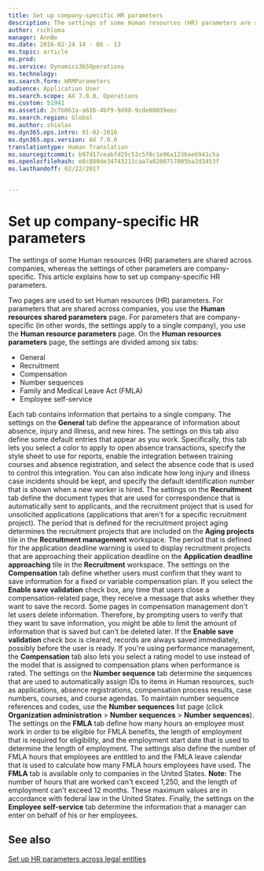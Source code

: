 ```yaml
---
title: Set up company-specific HR parameters
description: The settings of some Human resources (HR) parameters are shared across companies, whereas the settings of other parameters are company-specific. This article explains how to set up company-specific HR parameters.
author: rschloma
manager: AnnBe
ms.date: 2016-02-24 14 - 06 - 13
ms.topic: article
ms.prod: 
ms.service: Dynamics365Operations
ms.technology: 
ms.search.form: HRMParameters
audience: Application User
ms.search.scope: AX 7.0.0, Operations
ms.custom: 51941
ms.assetid: 2cfb061a-a616-4bf9-9d98-9cde00039eec
ms.search.region: Global
ms.author: shielas
ms.dyn365.ops.intro: 01-02-2016
ms.dyn365.ops.version: AX 7.0.0
translationtype: Human Translation
ms.sourcegitcommit: b97d17ceabfd25c52c5f0c1e96a123bae6941c5a
ms.openlocfilehash: e8c880de34743211caa7a0280717005ba2d3453f
ms.lasthandoff: 02/22/2017


---
```


# <a name="set-up-company-specific-hr-parameters"></a>Set up company-specific HR parameters

The settings of some Human resources (HR) parameters are shared across companies, whereas the settings of other parameters are company-specific. This article explains how to set up company-specific HR parameters.

Two pages are used to set Human resources (HR) parameters. For parameters that are shared across companies, you use the **Human resources shared parameters** page. For parameters that are company-specific (in other words, the settings apply to a single company), you use the **Human resource parameters** page. On the **Human resources parameters** page, the settings are divided among six tabs:

-   General
-   Recruitment
-   Compensation
-   Number sequences
-   Family and Medical Leave Act (FMLA)
-   Employee self-service

Each tab contains information that pertains to a single company. The settings on the **General** tab define the appearance of information about absence, injury and illness, and new hires. The settings on this tab also define some default entries that appear as you work. Specifically, this tab lets you select a color to apply to open absence transactions, specify the style sheet to use for reports, enable the integration between training courses and absence registration, and select the absence code that is used to control this integration. You can also indicate how long injury and illness case incidents should be kept, and specify the default identification number that is shown when a new worker is hired. The settings on the **Recruitment** tab define the document types that are used for correspondence that is automatically sent to applicants, and the recruitment project that is used for unsolicited applications (applications that aren't for a specific recruitment project). The period that is defined for the recruitment project aging determines the recruitment projects that are included on the **Aging projects** tile in the **Recruitment management** workspace. The period that is defined for the application deadline warning is used to display recruitment projects that are approaching their application deadline on the **Application deadline approaching** tile in the **Recruitment** workspace. The settings on the **Compensation** tab define whether users must confirm that they want to save information for a fixed or variable compensation plan. If you select the **Enable save validation** check box, any time that users close a compensation-related page, they receive a message that asks whether they want to save the record. Some pages in compensation management don't let users delete information. Therefore, by prompting users to verify that they want to save information, you might be able to limit the amount of information that is saved but can't be deleted later. If the **Enable save validation** check box is cleared, records are always saved immediately, possibly before the user is ready. If you're using performance management, the **Compensation** tab also lets you select a rating model to use instead of the model that is assigned to compensation plans when performance is rated. The settings on the **Number sequence** tab determine the sequences that are used to automatically assign IDs to items in Human resources, such as applications, absence registrations, compensation process results, case numbers, courses, and course agendas. To maintain number sequence references and codes, use the **Number sequences** list page (click **Organization administration** &gt; **Number sequences** &gt; **Number sequences**). The settings on the **FMLA** tab define how many hours an employee must work in order to be eligible for FMLA benefits, the length of employment that is required for eligibility, and the employment start date that is used to determine the length of employment. The settings also define the number of FMLA hours that employees are entitled to and the FMLA leave calendar that is used to calculate how many FMLA hours employees have used. The **FMLA** tab is available only to companies in the United States. **Note:** The number of hours that are worked can't exceed 1,250, and the length of employment can't exceed 12 months. These maximum values are in accordance with federal law in the United States. Finally, the settings on the **Employee self-service** tab determine the information that a manager can enter on behalf of his or her employees.

<a name="see-also"></a>See also
--------

[Set up HR parameters across legal entities](set-up-hr-parameters-across-legal-entities.md)



